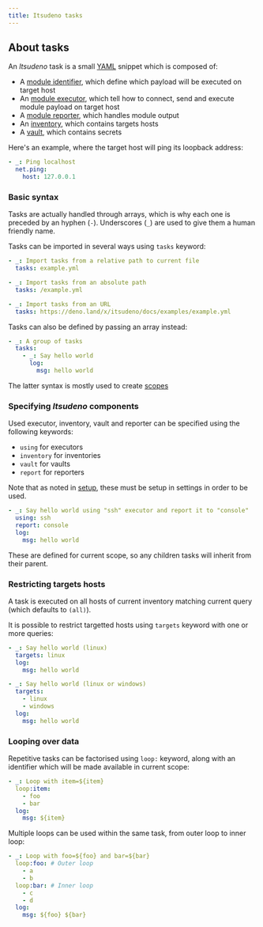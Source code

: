 ```yaml
---
title: Itsudeno tasks
---
```


## About tasks

An *Itsudeno* task is a small [YAML](https://yaml.org/) snippet which is composed of:
- A [module identifier](/about/yaml/modules), which define which payload will be executed on target host
- An [module executor](/about/yaml/executor), which tell how to connect, send and execute module payload on target host
- A [module reporter](/about/yaml/reporters), which handles module output
- An [inventory](/about/yaml/inventories), which contains targets hosts
- A [vault](/about/yaml/vaults), which contains secrets

Here's an example, where the target host will ping its loopback address:
```yml
- _: Ping localhost
  net.ping:
    host: 127.0.0.1
```

### Basic syntax

Tasks are actually handled through arrays, which is why each one is preceded by an hyphen (`-`).
Underscores (`_`) are used to give them a human friendly name.

Tasks can be imported in several ways using `tasks` keyword:
```yml
- _: Import tasks from a relative path to current file
  tasks: example.yml

- _: Import tasks from an absolute path
  tasks: /example.yml

- _: Import tasks from an URL
  tasks: https://deno.land/x/itsudeno/docs/examples/example.yml
```

Tasks can also be defined by passing an array instead:
```yml
- _: A group of tasks
  tasks:
    - _: Say hello world
      log:
        msg: hello world
```

The latter syntax is mostly used to create [scopes](/about/yaml/scopes)

### Specifying *Itsudeno* components

Used executor, inventory, vault and reporter can be specified using the following keywords:
- `using` for executors
- `inventory` for inventories
- `vault` for vaults
- `report` for reporters

Note that as noted in [setup](/about/setup), these must be setup in settings in order to be used.

```yml
- _: Say hello world using "ssh" executor and report it to "console"
  using: ssh
  report: console
  log:
    msg: hello world
```

These are defined for current scope, so any children tasks will inherit from their parent.

### Restricting targets hosts

A task is executed on all hosts of current inventory matching current query (which defaults to `(all)`).

It is possible to restrict targetted hosts using `targets` keyword with one or more queries:
```yml
- _: Say hello world (linux)
  targets: linux
  log:
    msg: hello world

- _: Say hello world (linux or windows)
  targets:
    - linux
    - windows
  log:
    msg: hello world
```

### Looping over data

Repetitive tasks can be factorised using `loop:` keyword, along with an identifier which will be made available in current scope:
```yml
- _: Loop with item=${item}
  loop:item:
    - foo
    - bar
  log:
    msg: ${item}
```

Multiple loops can be used within the same task, from outer loop to inner loop:
```yml
- _: Loop with foo=${foo} and bar=${bar}
  loop:foo: # Outer loop
    - a
    - b
  loop:bar: # Inner loop
    - c
    - d
  log:
    msg: ${foo} ${bar}
```
